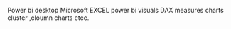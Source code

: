 Power bi desktop
Microsoft EXCEL 
power bi visuals
DAX measures 
charts cluster ,cloumn charts etcc.
